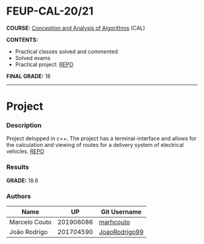 # FEUP-CAL-20/21

**COURSE:** [Conception and Analysis of Algorithms](https://sigarra.up.pt/feup/en/ucurr_geral.ficha_uc_view?pv_ocorrencia_id=459479) (CAL)

**CONTENTS:** 
- Practical classes solved and commented
- Solved exams
- Practical project: [REPO](https://github.com/marhcouto/e-stafetas)

**FINAL GRADE:** 18

------

# Project

### Description
Project delopped in c++. The project has a terminal-interface and allows for the calculation and viewing of routes for a delivery system of electrical vehicles. [REPO](https://github.com/marhcouto/e-stafetas)

### Results
**GRADE:** 18.6

### Authors

Name | UP | Git Username |
-----|----|--------------|
Marcelo Couto | 201906086 | [marhcouto](https://github.com/marhcouto)
João Rodrigo | 201704590 | [JoaoRodrigo99](https://github.com/JoaoRodrigo99)
